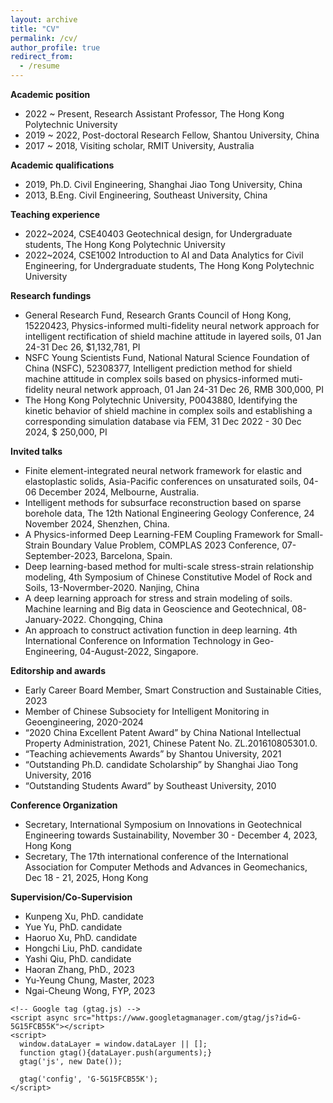 ```yaml
---
layout: archive
title: "CV"
permalink: /cv/
author_profile: true
redirect_from:
  - /resume
---
```


**Academic position**
* 2022 ~ Present, Research Assistant Professor, The Hong Kong Polytechnic University
* 2019 ~ 2022, Post-doctoral Research Fellow, Shantou University, China
* 2017 ~ 2018, Visiting scholar, RMIT University, Australia

**Academic qualifications**
* 2019, Ph.D. Civil Engineering, Shanghai Jiao Tong University, China
* 2013, B.Eng. Civil Engineering, Southeast University, China
  
**Teaching experience**
* 2022~2024, CSE40403 Geotechnical design, for Undergraduate students, The Hong Kong Polytechnic University
* 2022~2024, CSE1002 Introduction to AI and Data Analytics for Civil Engineering, for Undergraduate students, The Hong Kong Polytechnic University

**Research fundings**
* General Research Fund, Research Grants Council of Hong Kong, 15220423, Physics-informed multi-fidelity neural network approach for intelligent rectification of shield machine attitude in layered soils, 01 Jan 24-31 Dec 26, $1,132,781, PI
* NSFC Young Scientists Fund, National Natural Science Foundation of China (NSFC), 52308377, Intelligent prediction method for shield machine attitude in complex soils based on physics-informed muti-fidelity neural network approach, 01 Jan 24-31 Dec 26, RMB 300,000, PI
* The Hong Kong Polytechnic University, P0043880, Identifying the kinetic behavior of shield machine in complex soils and establishing a corresponding simulation database via FEM, 31 Dec 2022 - 30 Dec 2024, $ 250,000, PI
  
**Invited talks**
* Finite element-integrated neural network framework for elastic and elastoplastic solids, Asia-Pacific conferences on unsaturated soils, 04-06 December 2024, Melbourne, Australia.
* Intelligent methods for subsurface reconstruction based on sparse borehole data, The 12th National Engineering Geology Conference, 24 November 2024, Shenzhen, China.
* A Physics-informed Deep Learning-FEM Coupling Framework for Small-Strain Boundary Value Problem, COMPLAS 2023 Conference, 07-September-2023, Barcelona, Spain.
* Deep learning-based method for multi-scale stress-strain relationship modeling, 4th Symposium of Chinese Constitutive Model of Rock and Soils, 13-Novermber-2020. Nanjing, China
* A deep learning approach for stress and strain modeling of soils. Machine learning and Big data in Geoscience and Geotechnical, 08-January-2022. Chongqing, China
* An approach to construct activation function in deep learning. 4th International Conference on Information Technology in Geo-Engineering, 04-August-2022, Singapore.
  
**Editorship and awards**
* Early Career Board Member, Smart Construction and Sustainable Cities, 2023
* Member of Chinese Subsociety for Intelligent Monitoring in Geoengineering, 2020-2024
* “2020 China Excellent Patent Award” by China National Intellectual Property Administration, 2021, Chinese Patent No. ZL.201610805301.0.
* “Teaching achievements Awards” by Shantou University, 2021
* “Outstanding Ph.D. candidate Scholarship” by Shanghai Jiao Tong University, 2016 
* “Outstanding Students Award” by Southeast University, 2010
  
**Conference Organization**
* Secretary, International Symposium on Innovations in Geotechnical Engineering towards Sustainability, November 30 - December 4, 2023, Hong Kong
* Secretary, The 17th international conference of the International Association for Computer Methods and Advances in Geomechanics, Dec 18 - 21, 2025, Hong Kong

**Supervision/Co-Supervision**
* Kunpeng Xu, PhD. candidate
* Yue Yu, PhD. candidate
* Haoruo Xu, PhD. candidate 
* Hongchi Liu, PhD. candidate 
* Yashi Qiu, PhD. candidate
* Haoran Zhang, PhD., 2023
* Yu-Yeung Chung, Master, 2023
* Ngai-Cheung Wong, FYP, 2023


<html lang="en">
<head>
    <meta charset="UTF-8">
    <meta name="viewport" content="width=device-width, initial-scale=1.0">
    <title>CV</title>    
    
    <!-- Google tag (gtag.js) -->
    <script async src="https://www.googletagmanager.com/gtag/js?id=G-5G15FCB55K"></script>
    <script>
      window.dataLayer = window.dataLayer || [];
      function gtag(){dataLayer.push(arguments);}
      gtag('js', new Date());

      gtag('config', 'G-5G15FCB55K');
    </script>
</head>
<body>
    <!-- Your Markdown Content Goes Here -->
</body>
</html>
